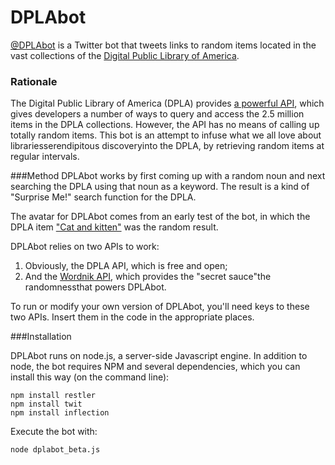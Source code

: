 # DPLAbot[@DPLAbot](http://www.twitter.com/DPLAbot) is a Twitter bot that tweets links to random items located in the vast collections of the [Digital Public Library of America](http://dp.la).### RationaleThe Digital Public Library of America (DPLA) provides [a powerful API](http://dp.la/info/developers/codex/), which gives developers a number of ways to query and access the 2.5 million items in the DPLA collections. However, the API has no means of calling up totally random items. This bot is an attempt to infuse what we all love about librariesserendipitous discoveryinto the DPLA, by retrieving random items at regular intervals.###MethodDPLAbot works by first coming up with a random noun and next searching the DPLA using that noun as a keyword. The result is a kind of "Surprise Me!" search function for the DPLA. The avatar for DPLAbot comes from an early test of the bot, in which the DPLA item ["Cat and kitten"](http://collections.si.edu/search/results.htm?q=record_ID%3Achndm_1949-49-35&repo=DPLA) was the random result.DPLAbot relies on two APIs to work: 1. Obviously, the DPLA API, which is free and open;2. And the [Wordnik API](http://developer.wordnik.com/), which provides the "secret sauce"the randomnessthat powers DPLAbot.To run or modify your own version of DPLAbot, you'll need keys to these two APIs. Insert them in the code in the appropriate places.###InstallationDPLAbot runs on node.js, a server-side Javascript engine. In addition to node, the bot requires NPM and several dependencies, which you can install this way (on the command line):    npm install restler    npm install twit    npm install inflectionExecute the bot with:    node dplabot_beta.js